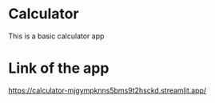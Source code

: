 # Calculator
This is a basic calculator app

# Link of the app 
https://calculator-mjgympknns5bms9t2hsckd.streamlit.app/
